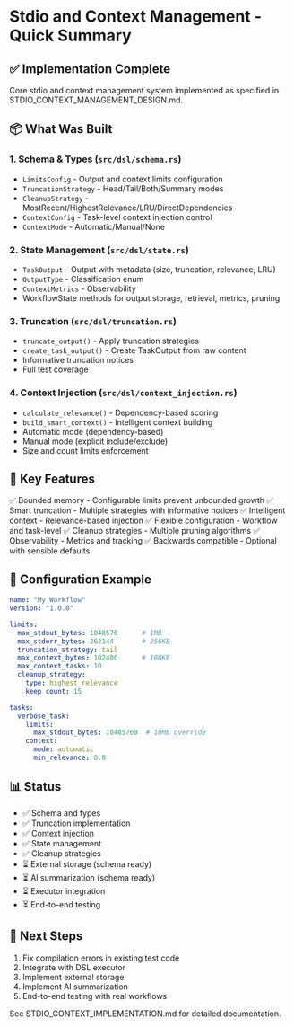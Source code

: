 # Stdio and Context Management - Quick Summary

## ✅ Implementation Complete

Core stdio and context management system implemented as specified in STDIO_CONTEXT_MANAGEMENT_DESIGN.md.

## 📦 What Was Built

### 1. Schema & Types (`src/dsl/schema.rs`)
- `LimitsConfig` - Output and context limits configuration
- `TruncationStrategy` - Head/Tail/Both/Summary modes
- `CleanupStrategy` - MostRecent/HighestRelevance/LRU/DirectDependencies
- `ContextConfig` - Task-level context injection control
- `ContextMode` - Automatic/Manual/None

### 2. State Management (`src/dsl/state.rs`)
- `TaskOutput` - Output with metadata (size, truncation, relevance, LRU)
- `OutputType` - Classification enum
- `ContextMetrics` - Observability
- WorkflowState methods for output storage, retrieval, metrics, pruning

### 3. Truncation (`src/dsl/truncation.rs`)
- `truncate_output()` - Apply truncation strategies
- `create_task_output()` - Create TaskOutput from raw content
- Informative truncation notices
- Full test coverage

### 4. Context Injection (`src/dsl/context_injection.rs`)
- `calculate_relevance()` - Dependency-based scoring
- `build_smart_context()` - Intelligent context building
- Automatic mode (dependency-based)
- Manual mode (explicit include/exclude)
- Size and count limits enforcement

## 🎯 Key Features

✅ Bounded memory - Configurable limits prevent unbounded growth
✅ Smart truncation - Multiple strategies with informative notices
✅ Intelligent context - Relevance-based injection
✅ Flexible configuration - Workflow and task-level
✅ Cleanup strategies - Multiple pruning algorithms
✅ Observability - Metrics and tracking
✅ Backwards compatible - Optional with sensible defaults

## 📝 Configuration Example

```yaml
name: "My Workflow"
version: "1.0.0"

limits:
  max_stdout_bytes: 1048576      # 1MB
  max_stderr_bytes: 262144       # 256KB
  truncation_strategy: tail
  max_context_bytes: 102400      # 100KB
  max_context_tasks: 10
  cleanup_strategy:
    type: highest_relevance
    keep_count: 15

tasks:
  verbose_task:
    limits:
      max_stdout_bytes: 10485760  # 10MB override
    context:
      mode: automatic
      min_relevance: 0.8
```

## 📊 Status

- ✅ Schema and types
- ✅ Truncation implementation
- ✅ Context injection
- ✅ State management
- ✅ Cleanup strategies
- ⏳ External storage (schema ready)
- ⏳ AI summarization (schema ready)
- ⏳ Executor integration
- ⏳ End-to-end testing

## 🚀 Next Steps

1. Fix compilation errors in existing test code
2. Integrate with DSL executor
3. Implement external storage
4. Implement AI summarization
5. End-to-end testing with real workflows

See STDIO_CONTEXT_IMPLEMENTATION.md for detailed documentation.
